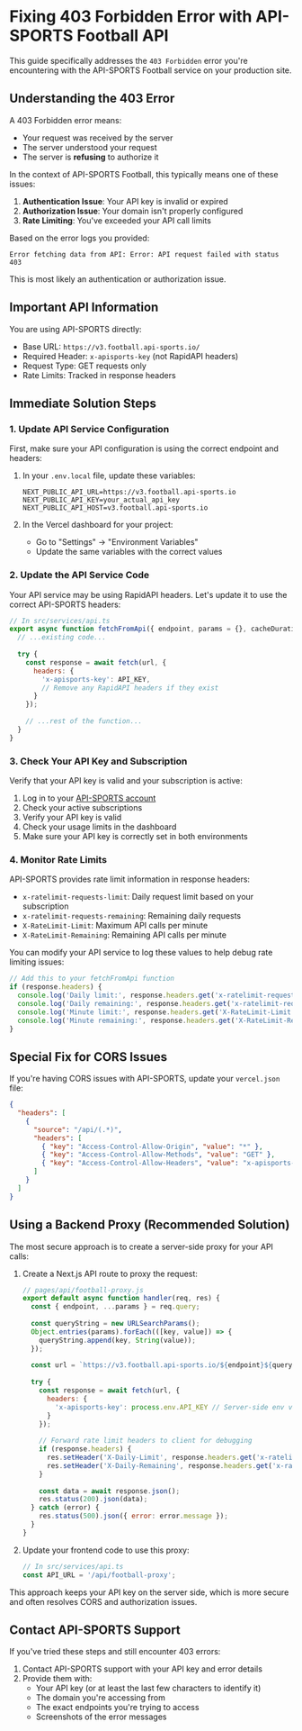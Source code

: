# Fixing 403 Forbidden Error with API-SPORTS Football API

This guide specifically addresses the `403 Forbidden` error you're encountering with the API-SPORTS Football service on your production site.

## Understanding the 403 Error

A 403 Forbidden error means:
- Your request was received by the server
- The server understood your request
- The server is **refusing** to authorize it

In the context of API-SPORTS Football, this typically means one of these issues:
1. **Authentication Issue**: Your API key is invalid or expired
2. **Authorization Issue**: Your domain isn't properly configured
3. **Rate Limiting**: You've exceeded your API call limits

Based on the error logs you provided:
```
Error fetching data from API: Error: API request failed with status 403
```

This is most likely an authentication or authorization issue.

## Important API Information

You are using API-SPORTS directly:
- Base URL: `https://v3.football.api-sports.io/`
- Required Header: `x-apisports-key` (not RapidAPI headers)
- Request Type: GET requests only
- Rate Limits: Tracked in response headers

## Immediate Solution Steps

### 1. Update API Service Configuration

First, make sure your API configuration is using the correct endpoint and headers:

1. In your `.env.local` file, update these variables:
   ```
   NEXT_PUBLIC_API_URL=https://v3.football.api-sports.io
   NEXT_PUBLIC_API_KEY=your_actual_api_key
   NEXT_PUBLIC_API_HOST=v3.football.api-sports.io
   ```

2. In the Vercel dashboard for your project:
   - Go to "Settings" → "Environment Variables"
   - Update the same variables with the correct values

### 2. Update the API Service Code

Your API service may be using RapidAPI headers. Let's update it to use the correct API-SPORTS headers:

```javascript
// In src/services/api.ts
export async function fetchFromApi({ endpoint, params = {}, cacheDuration = CACHE_DURATION }: ApiOptions) {
  // ...existing code...
  
  try {
    const response = await fetch(url, {
      headers: {
        'x-apisports-key': API_KEY,
        // Remove any RapidAPI headers if they exist
      }
    });
    
    // ...rest of the function...
  }
}
```

### 3. Check Your API Key and Subscription

Verify that your API key is valid and your subscription is active:

1. Log in to your [API-SPORTS account](https://dashboard.api-sports.io/)
2. Check your active subscriptions
3. Verify your API key is valid
4. Check your usage limits in the dashboard
5. Make sure your API key is correctly set in both environments

### 4. Monitor Rate Limits

API-SPORTS provides rate limit information in response headers:

- `x-ratelimit-requests-limit`: Daily request limit based on your subscription
- `x-ratelimit-requests-remaining`: Remaining daily requests
- `X-RateLimit-Limit`: Maximum API calls per minute
- `X-RateLimit-Remaining`: Remaining API calls per minute

You can modify your API service to log these values to help debug rate limiting issues:

```javascript
// Add this to your fetchFromApi function
if (response.headers) {
  console.log('Daily limit:', response.headers.get('x-ratelimit-requests-limit'));
  console.log('Daily remaining:', response.headers.get('x-ratelimit-requests-remaining'));
  console.log('Minute limit:', response.headers.get('X-RateLimit-Limit'));
  console.log('Minute remaining:', response.headers.get('X-RateLimit-Remaining'));
}
```

## Special Fix for CORS Issues

If you're having CORS issues with API-SPORTS, update your `vercel.json` file:

```json
{
  "headers": [
    {
      "source": "/api/(.*)",
      "headers": [
        { "key": "Access-Control-Allow-Origin", "value": "*" },
        { "key": "Access-Control-Allow-Methods", "value": "GET" },
        { "key": "Access-Control-Allow-Headers", "value": "x-apisports-key, Content-Type" }
      ]
    }
  ]
}
```

## Using a Backend Proxy (Recommended Solution)

The most secure approach is to create a server-side proxy for your API calls:

1. Create a Next.js API route to proxy the request:
   ```javascript
   // pages/api/football-proxy.js
   export default async function handler(req, res) {
     const { endpoint, ...params } = req.query;
     
     const queryString = new URLSearchParams();
     Object.entries(params).forEach(([key, value]) => {
       queryString.append(key, String(value));
     });
     
     const url = `https://v3.football.api-sports.io/${endpoint}${queryString.toString() ? `?${queryString.toString()}` : ''}`;
     
     try {
       const response = await fetch(url, {
         headers: {
           'x-apisports-key': process.env.API_KEY // Server-side env var
         }
       });
       
       // Forward rate limit headers to client for debugging
       if (response.headers) {
         res.setHeader('X-Daily-Limit', response.headers.get('x-ratelimit-requests-limit') || '');
         res.setHeader('X-Daily-Remaining', response.headers.get('x-ratelimit-requests-remaining') || '');
       }
       
       const data = await response.json();
       res.status(200).json(data);
     } catch (error) {
       res.status(500).json({ error: error.message });
     }
   }
   ```

2. Update your frontend code to use this proxy:
   ```javascript
   // In src/services/api.ts
   const API_URL = '/api/football-proxy';
   ```

This approach keeps your API key on the server side, which is more secure and often resolves CORS and authorization issues.

## Contact API-SPORTS Support

If you've tried these steps and still encounter 403 errors:

1. Contact API-SPORTS support with your API key and error details
2. Provide them with:
   - Your API key (or at least the last few characters to identify it)
   - The domain you're accessing from
   - The exact endpoints you're trying to access
   - Screenshots of the error messages
